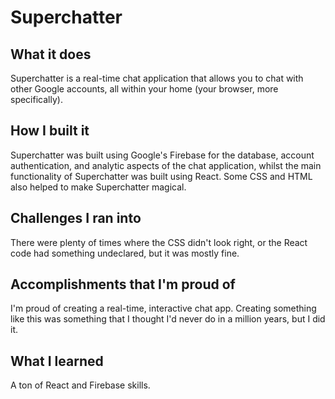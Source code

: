 # Superchatter

## What it does
Superchatter is a real-time chat application that allows you to chat with other Google accounts, all within your home (your browser, more specifically).

## How I built it
Superchatter was built using Google's Firebase for the database, account authentication, and analytic aspects of the chat application, whilst the main functionality of Superchatter was built using React. Some CSS and HTML also helped to make Superchatter magical.

## Challenges I ran into
There were plenty of times where the CSS didn't look right, or the React code had something undeclared, but it was mostly fine.

## Accomplishments that I'm proud of
I'm proud of creating a real-time, interactive chat app. Creating something like this was something that I thought I'd never do in a million years, but I did it.

## What I learned
A ton of React and Firebase skills.
